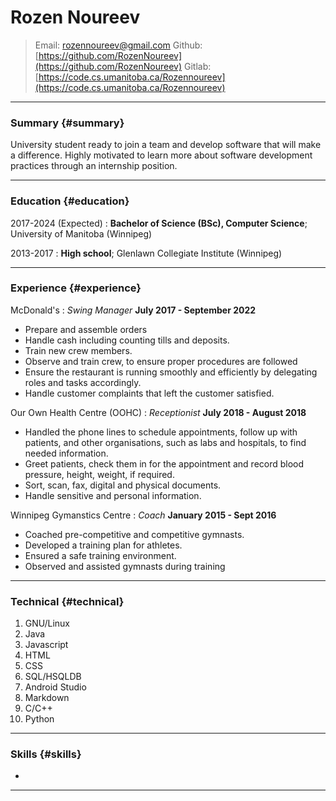 # Rozen Noureev
  
> Email: [rozennoureev@gmail.com](rozennoureev@gmail.com)
> Github: [https://github.com/RozenNoureev](https://github.com/RozenNoureev)
> Gitlab: [https://code.cs.umanitoba.ca/Rozennoureev](https://code.cs.umanitoba.ca/Rozennoureev)

------

### Summary {#summary}

University student ready to join a team and develop software that will make a difference. Highly motivated to learn more about software development practices through an internship position.

------

### Education {#education}

2017-2024 (Expected)
:   **Bachelor of Science (BSc), Computer Science**; University of Manitoba (Winnipeg)

    

2013-2017
:   **High school**; Glenlawn Collegiate Institute (Winnipeg)

------

### Experience {#experience}

McDonald's
: *Swing Manager*
  __July 2017 - September 2022__

* Prepare and assemble orders
* Handle cash including counting tills and deposits.
* Train new crew members.
* Observe and train crew, to ensure proper procedures are followed
* Ensure the restaurant is running smoothly and efficiently by delegating roles and tasks accordingly. 
* Handle customer complaints that left the customer satisfied.


Our Own Health Centre (OOHC)
: *Receptionist*
  __July 2018 - August 2018__

* Handled the phone lines to schedule appointments, follow up with patients, and other organisations, such as labs and hospitals, to find needed information.
* Greet patients, check them in for the appointment and record blood pressure, height, weight, if required.
* Sort, scan, fax, digital and physical documents.
* Handle sensitive and personal information.

Winnipeg Gymanstics Centre
: *Coach*
  __January 2015 - Sept 2016__

* Coached pre-competitive and competitive gymnasts.
* Developed a training plan for athletes. 
* Ensured a safe training environment.
* Observed and assisted gymnasts during training


------

### Technical {#technical}

1. GNU/Linux
2. Java
3. Javascript
4. HTML
5. CSS
6. SQL/HSQLDB
7. Android Studio
8. Markdown
9. C/C++
10. Python

------

### Skills {#skills}

* 

-------

